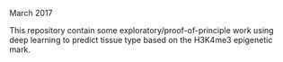March 2017

This repository contain some exploratory/proof-of-principle work
using deep learning to predict tissue type based on the H3K4me3 epigenetic mark.
